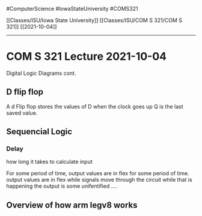 #ComputerScience  #IowaStateUniversity #COMS321 


[[Classes/ISU/Iowa State University]] [[Classes/ISU/COM S 321/COM S 321]] [[2021-10-04]]

---

# COM S 321 Lecture 2021-10-04

Digital Logic Diagrams cont.

## D flip flop

A d Flip flop stores the values of D when the clock goes up Q is the last saved value.

## Sequencial Logic

### Delay 
how long it takes to calculate input

For some period of time, output values are in flex for some period of time. output values are in flex while signals move through the circuit while that is happening the output is some unifentified ....

## Overview of how arm legv8 works

